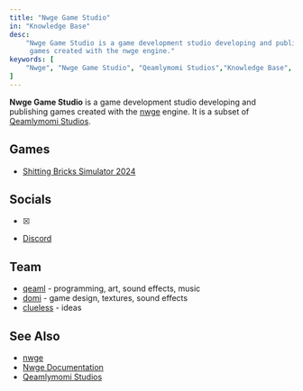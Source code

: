 ```yaml
---
title: "Nwge Game Studio"
in: "Knowledge Base"
desc:
    "Nwge Game Studio is a game development studio developing and publishing
     games created with the nwge engine."
keywords: [
    "Nwge", "Nwge Game Studio", "Qeamlymomi Studios","Knowledge Base", "KB"
]
---
```


**Nwge Game Studio** is a game development studio developing and publishing
games created with the [nwge] engine. It is a subset of [Qeamlymomi Studios].

## Games

* [Shitting Bricks Simulator 2024][sbs2024]

## Socials

* [X]
* [Discord]

## Team

* [qeaml] - programming, art, sound effects, music
* [domi] - game design, textures, sound effects
* [clueless] - ideas
## See Also

* [nwge]
* [Nwge Documentation](/nwge-docs)
* [Qeamlymomi Studios]

[nwge]: /project/nwge
[Qeamlymomi Studios]: /kb/qeamlymomi-studios
[sbs2024]: /project/sbs2024
[X]: https://x.com/nwge_games
[Discord]: https://discord.gg/y7GxumVE3G
[qeaml]: /
[domi]: https://youtube.com/@domer_9
[clueless]: https://x.com/themostclueless
